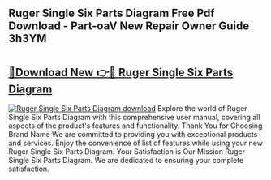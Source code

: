 ## Ruger Single Six Parts Diagram Free Pdf Download - Part-oaV New Repair Owner Guide 3h3YM

# <h2><a href="http://dfpdoko.blite.top/?on=Ruger+Single+Six+Parts+Diagram">🔗Download New 👉🔴 Ruger Single Six Parts Diagram</a></h2>

[![Ruger Single Six Parts Diagram download](https://i.imgur.com/lujVjoI.png)](http://dfpdoko.blite.top/?on=Ruger+Single+Six+Parts+Diagram)
Explore the world of Ruger Single Six Parts Diagram with this comprehensive user manual, covering all aspects of the product's features and functionality. Thank You for Choosing Brand Name We are committed to providing you with exceptional products and services. Enjoy the convenience of list of features while using your new Ruger Single Six Parts Diagram. Your Satisfaction is Our Mission Ruger Single Six Parts Diagram. We are dedicated to ensuring your complete satisfaction.
